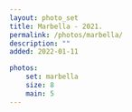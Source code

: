 ```yaml
---
layout: photo_set
title: Marbella - 2021.
permalink: /photos/marbella/
description: ""
added: 2022-01-11

photos:
    set: marbella
    size: 8
    main: 5
---
```

